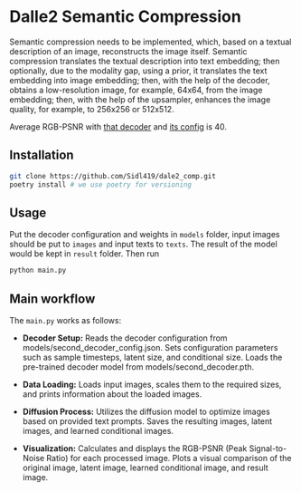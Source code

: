 # Dalle2 Semantic Compression

Semantic compression needs to be implemented, which, based on a textual description of an image, reconstructs the image itself. Semantic compression translates the textual description into text embedding; then optionally, due to the modality gap, using a prior, it translates the text embedding into image embedding; then, with the help of the decoder, obtains a low-resolution image, for example, 64x64, from the image embedding; then, with the help of the upsampler, enhances the image quality, for example, to 256x256 or 512x512.

Average RGB-PSNR with [that decoder](https://huggingface.co/Veldrovive/upsamplers/resolve/main/working/latest.pth) and
[its config](https://huggingface.co/Veldrovive/upsamplers/raw/main/working/decoder_config.json) is 40.

## Installation

```bash
git clone https://github.com/Sidl419/dale2_comp.git
poetry install # we use poetry for versioning
```

## Usage

Put the decoder configuration and weights in `models` folder, input images should be put to `images` and input texts to
`texts`. The result of the model would be kept in `result` folder. Then run

```bash
python main.py
```

## Main workflow

The `main.py` works as follows:

* **Decoder Setup:**
    Reads the decoder configuration from models/second_decoder_config.json.
    Sets configuration parameters such as sample timesteps, latent size, and conditional size.
    Loads the pre-trained decoder model from models/second_decoder.pth.

* **Data Loading:**
    Loads input images, scales them to the required sizes, and prints information about the loaded images.

* **Diffusion Process:**
    Utilizes the diffusion model to optimize images based on provided text prompts.
    Saves the resulting images, latent images, and learned conditional images.

* **Visualization:**
    Calculates and displays the RGB-PSNR (Peak Signal-to-Noise Ratio) for each processed image.
    Plots a visual comparison of the original image, latent image, learned conditional image, and result image.
